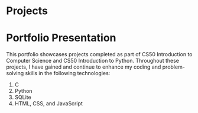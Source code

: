 # Projects
# Portfolio Presentation

This portfolio showcases projects completed as part of CS50 Introduction to Computer Science and CS50 Introduction to Python. Throughout these projects, I have gained and continue to enhance my coding and problem-solving skills in the following technologies:

1. C
2. Python
3. SQLite
4. HTML, CSS, and JavaScript
